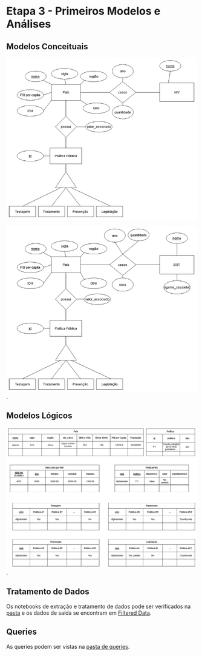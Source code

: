 # Etapa 3 - Primeiros Modelos e Análises

## Modelos Conceituais
![conceitual-1](images/conceitual-1.png)

![conceitual-2](images/conceitual-2.png).

## Modelos Lógicos
![logico](images/logico.png).

## Tratamento de Dados

Os notebooks de extração e tratamento de dados pode ser verificados na [pasta](notebook/tratamento-dados/) e os dados de saída se encontram em [Filtered Data](../data/Filtered%20Data/).

## Queries

As queries podem ser vistas na [pasta de queries](notebook/sql).